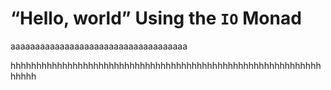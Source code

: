 ﻿“Hello, world” Using the `IO` Monad
===================================

aaaaaaaaaaaaaaaaaaaaaaaaaaaaaaaaaaaa

hhhhhhhhhhhhhhhhhhhhhhhhhhhhhhhhhhhhhhhhhhhhhhhhhhhhhhhhhhhhhhhhh


